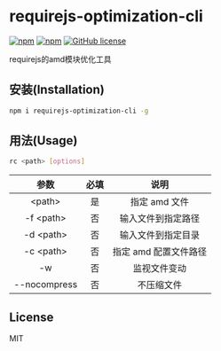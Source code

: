 # requirejs-optimization-cli
[![npm](https://img.shields.io/npm/v/requirejs-optimization-cli.svg?maxAge=2592000?style=flat-square)](https://www.npmjs.com/package/requirejs-optimization-cli)
[![npm](https://img.shields.io/npm/dm/requirejs-optimization-cli.svg?maxAge=2592000?style=flat-square)](https://www.npmjs.com/package/requirejs-optimization-cli)
[![GitHub license](https://img.shields.io/badge/license-MIT-blue.svg?style=flat-square)](https://raw.githubusercontent.com/cntanglijun/requirejs-optimization-cli/master/LICENSE)

requirejs的amd模块优化工具

## 安装(Installation)

```bash
npm i requirejs-optimization-cli -g
```

## 用法(Usage)

```bash
rc <path> [options]
```

| 参数 | 必填 | 说明 |
|:-:|:-:|:-:|
| &lt;path&gt; | 是 | 指定 amd 文件 |
| -f &lt;path&gt; | 否 | 输入文件到指定路径 |
| -d &lt;path&gt; | 否 | 输入文件到指定目录 |
| -c &lt;path&gt; | 否 | 指定 amd 配置文件路径 |
| -w | 否 | 监视文件变动 |
| --nocompress | 否 | 不压缩文件 |

## License

MIT